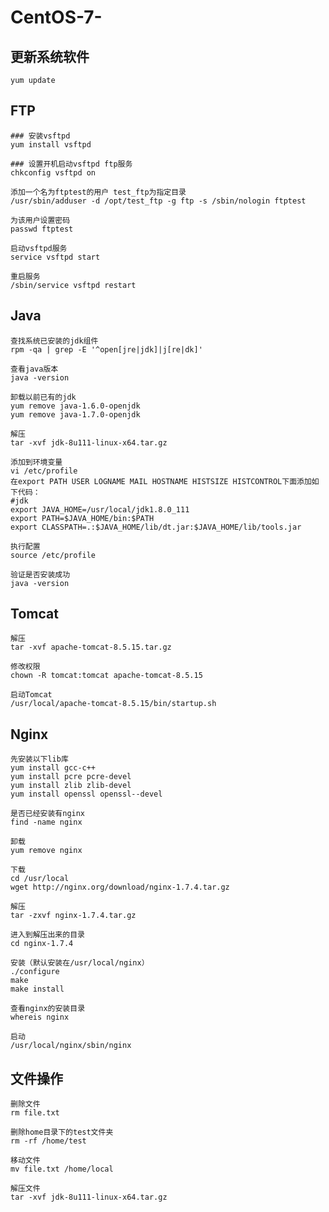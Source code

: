 # CentOS-7-

## 更新系统软件
	yum update

## FTP
	### 安装vsftpd
	yum install vsftpd

	### 设置开机启动vsftpd ftp服务
	chkconfig vsftpd on
	
	添加一个名为ftptest的用户 test_ftp为指定目录
	/usr/sbin/adduser -d /opt/test_ftp -g ftp -s /sbin/nologin ftptest

	为该用户设置密码
	passwd ftptest

	启动vsftpd服务
	service vsftpd start

	重启服务
	/sbin/service vsftpd restart
	
## Java
	查找系统已安装的jdk组件
	rpm -qa | grep -E '^open[jre|jdk]|j[re|dk]'

	查看java版本
	java -version

	卸载以前已有的jdk
	yum remove java-1.6.0-openjdk
	yum remove java-1.7.0-openjdk

	解压
	tar -xvf jdk-8u111-linux-x64.tar.gz

	添加到环境变量
	vi /etc/profile
	在export PATH USER LOGNAME MAIL HOSTNAME HISTSIZE HISTCONTROL下面添加如下代码：
	#jdk
	export JAVA_HOME=/usr/local/jdk1.8.0_111
	export PATH=$JAVA_HOME/bin:$PATH
	export CLASSPATH=.:$JAVA_HOME/lib/dt.jar:$JAVA_HOME/lib/tools.jar

	执行配置
	source /etc/profile

	验证是否安装成功
	java -version

## Tomcat
	解压
	tar -xvf apache-tomcat-8.5.15.tar.gz
	
	修改权限
	chown -R tomcat:tomcat apache-tomcat-8.5.15

	启动Tomcat
	/usr/local/apache-tomcat-8.5.15/bin/startup.sh

## Nginx
	先安装以下lib库
	yum install gcc-c++  
	yum install pcre pcre-devel  
	yum install zlib zlib-devel  
	yum install openssl openssl--devel 

	是否已经安装有nginx
	find -name nginx

	卸载
	yum remove nginx

	下载
	cd /usr/local
	wget http://nginx.org/download/nginx-1.7.4.tar.gz

	解压
	tar -zxvf nginx-1.7.4.tar.gz

	进入到解压出来的目录
	cd nginx-1.7.4

	安装（默认安装在/usr/local/nginx）
	./configure
	make
	make install

	查看nginx的安装目录
	whereis nginx

	启动
	/usr/local/nginx/sbin/nginx

## 文件操作
	删除文件
	rm file.txt

	删除home目录下的test文件夹 
	rm -rf /home/test
	
	移动文件
	mv file.txt /home/local

	解压文件
	tar -xvf jdk-8u111-linux-x64.tar.gz
